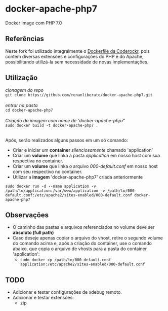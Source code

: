 # docker-apache-php7
Docker image com PHP 7.0

## Referências
Neste fork foi utilizado integralmente o [Dockerfile da Coderockr](https://github.com/coderockr/docker-apache-php7), pois contém diversas extensões e configurações do PHP e do Apache, possibilitando utilizá-la sem necessidade de novas implementações.

## Utilização

*clonagem do repo*<br/>
`git clone https://github.com/renanliberato/docker-apache-php7.git` <br/><br/>
*entrar na pasta*<br/>
`cd docker-apache-php7`<br/><br/>
*Criação da imagem com nome de 'docker-apache-php7'*<br/>
`sudo docker build -t docker-apache-php7 .`<br/><br/>

Após, serão realizados alguns passos em um só comando:
  * Criar e iniciar um **container** *silenciosamente* chamado 'application'
  * Criar um **volume** que linka a pasta *application* em nosso host com sua respectiva no container.
  * Criar um **volume** que linka o arquivo *000-default.conf* em nosso host com seu respectivo no container.
  * Utilizar a **imagem** 'docker-apache-php7' criada anteriormente

`sudo docker run -d --name application -v /path/to/application:/var/www/application -v /path/to/000-default.conf:/etc/apache2/sites-enabled/000-default.conf docker-apache-php7`

## Observações

  * O caminho das pastas e arquivos referenciados no volume deve ser **absoluto (full path)**
  * Caso deseje apenas copiar o arquivo do vhost, retire o segundo volume do comando acima e, após a criação do container, use o comando abaixo, que copia o arquivo de vhosts para a pasta do container 'application':
    * `sudo docker cp /path/to/000-default.conf application:/etc/apache2/sites-enabled/000-default.conf`


## TODO

  * Adicionar e testar configurações de xdebug remoto.
  * Adicionar e testar extensões:
    * zip
